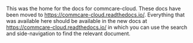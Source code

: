 This was the home for the docs for commcare-cloud. These docs have been moved to https://commcare-cloud.readthedocs.io/. Everything that was available here should be available in the new docs at https://commcare-cloud.readthedocs.io/ in which you can use the search and side-navigation to find the relevant document.